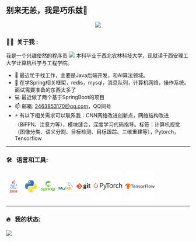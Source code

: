 ## 别来无恙，我是巧乐兹👋

<p align="center"><img src="https://media.giphy.com/media/Qo2dupDib32rkTY4hX/giphy.gif" width="200"/></p>


### :woman_technologist: &nbsp;关于我 :

我是一个兴趣使然的程序员 <img src="https://media.giphy.com/media/WUlplcMpOCEmTGBtBW/giphy.gif" width="30">  本科毕业于西北农林科技大学，现就读于西安理工大学计算机科学与工程学院。

- 🔭 最近忙于找工作，主要是Java后端开发，和AI算法领域。
- 🌱 在学Spring相关框架，redis，mysql，消息队列，计算机网络，操作系统。面试需要准备的东西太多了
- 💻 最近做了两个基于SpringBoot的项目
- 📫 邮箱: 2463853170@qq.com，QQ同号
- ⚡ 有以下相关需求可以联系我：CNN网络改进创新点，网络结构改进（BiFPN、注意力等），模块缝合，深度学习代码指导。标签：计算机视觉（图像分类、语义分割、目标检测、目标跟踪、三维重建等），Pytorch，Tensorflow
---

### 🛠 &nbsp; 语言和工具:

<p>
<img src="https://github.com/devicons/devicon/blob/master/icons/java/java-original-wordmark.svg" title="Java" alt="Java" width="40" height="40" align="center"/>&nbsp;
<img src="https://github.com/devicons/devicon/blob/master/icons/python/python-original.svg" title="Python" alt="python" width="40" height="40" align="center"/>&nbsp;
<img src="https://github.com/devicons/devicon/blob/master/icons/spring/spring-original-wordmark.svg" title="Spring" alt="Spring" width="40" height="40" align="center"/>&nbsp;
<img src="https://github.com/devicons/devicon/blob/master/icons/mysql/mysql-original-wordmark.svg" title="MySQL"  alt="MySQL" width="40" height="40" align="center"/>&nbsp;
<img src="https://github.com/devicons/devicon/blob/master/icons/git/git-original-wordmark.svg" title="Git" **alt="Git" width="40" height="40" align="center"/>&nbsp;
<img src="https://github.com/devicons/devicon/blob/master/icons/pytorch/pytorch-original-wordmark.svg" title="Pytorch" **alt="Pytorch" width="80" height="80" align="center"/>&nbsp;
<img src="https://github.com/devicons/devicon/blob/master/icons/tensorflow/tensorflow-original-wordmark.svg" title="Tensorflow" **alt="Tensorflow" width="80" height="80" align="center"/>&nbsp;
</p>

---

### 🔥 &nbsp; 我的状态:
<a href="https://github.com/anuraghazra/github-readme-stats">
  <img width="45%" height="auto" align="center" src="https://github-readme-stats.vercel.app/api?username=Finn-Neo&theme=react" />
</a>
<!-- <a href="https://github.com/anuraghazra/convoychat">
  <img width="45%" height="auto" align="center" src="https://github-readme-stats.vercel.app/api/wakatime?username=Finn-Neo&theme=react&layout=compact" />
</a> -->
<!-- [![stats](https://github-readme-stats.vercel.app/api?username=ZhaoHaoRu&theme=react)](https://github.com/anuraghazra/github-readme-stats)
[![WakaTime stats](https://github-readme-stats.vercel.app/api/wakatime?username=Haoru_Zhao&theme=react)](https://github.com/anuraghazra/github-readme-stats)
<!-- [![Top Langs](https://github-readme-stats.vercel.app/api/top-langs/?username=ZhaoHaoRu&layout=compact&theme=react)](https://github.com/anuraghazra/github-readme-stats) --!>

